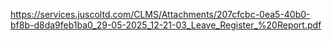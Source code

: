 https://services.juscoltd.com/CLMS/Attachments/207cfcbc-0ea5-40b0-bf8b-d8da9feb1ba0_29-05-2025_12-21-03_Leave_Register_%20Report.pdf
